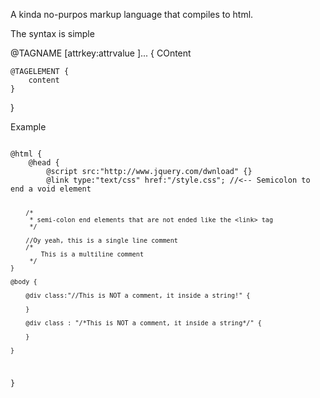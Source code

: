 A kinda no-purpos markup language that compiles to html.

The syntax is simple

@TAGNAME [attrkey:attrvalue ]... {
	COntent
	
	@TAGELEMENT {
		content
	}
}


Example

<code>
@html {
	@head {
		@script src:"http://www.jquery.com/dwnload" {}
		@link type:"text/css" href:"/style.css"; //<-- Semicolon to end a void element
		
		/*
		 * semi-colon end elements that are not ended like the <link> tag
		 */
		
		//Oy yeah, this is a single line comment
		/*
		 	This is a multiline comment
		 */
	}
	
	@body {
		
		@div class:"//This is NOT a comment, it inside a string!" {
			
		}
		
		@div class : "/*This is NOT a comment, it inside a string*/" {
			
		}
	
	}
}
</code>

